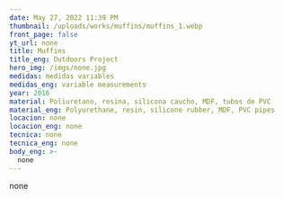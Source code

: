```yaml
---
date: May 27, 2022 11:39 PM
thumbnail: /uploads/works/muffins/muffins_1.webp
front_page: false
yt_url: none
title: Muffins
title_eng: Outdoors Project
hero_img: /imgs/none.jpg
medidas: medidas variables
medidas_eng: variable measurements
year: 2016
material: Poliuretano, resina, silicona caucho, MDF, tubos de PVC
material_eng: Polyurethane, resin, silicone rubber, MDF, PVC pipes
locacion: none
locacion_eng: none
tecnica: none
tecnica_eng: none
body_eng: >-
  none
---
```

none